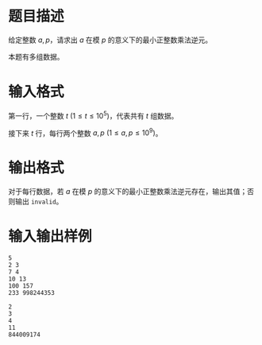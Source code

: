 # 题目描述

给定整数 $a,p$，请求出 $a$ 在模 $p$ 的意义下的最小正整数乘法逆元。

本题有多组数据。

# 输入格式

第一行，一个整数 $t~(1 \leq t \leq {10}^5)$，代表共有 $t$ 组数据。

接下来 $t$ 行，每行两个整数 $a,p~(1 \leq a,p \leq {10}^9)$。

# 输出格式

对于每行数据，若 $a$ 在模 $p$ 的意义下的最小正整数乘法逆元存在，输出其值；否则输出 `invalid`。

# 输入输出样例

```input1
5
2 3
7 4
10 13
100 157
233 998244353
```

```output1
2
3
4
11
844009174
```
